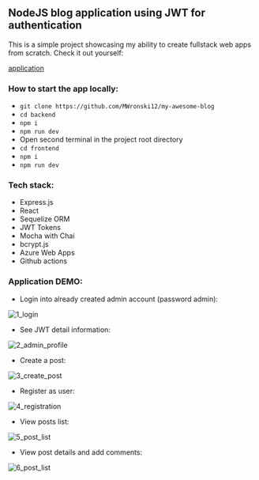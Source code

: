 ## NodeJS blog application using JWT for authentication

This is a simple project showcasing my ability to create fullstack web apps from scratch. Check it out yourself:

[application](https://ashy-mushroom-0e7700e10.2.azurestaticapps.net/)


### How to start the app locally:

- `git clone https://github.com/MWronski12/my-awesome-blog`
- `cd backend`
- `npm i`
- `npm run dev`
- Open second terminal in the project root directory
- `cd frontend`
- `npm i`
- `npm run dev`

### Tech stack:

- Express.js
- React
- Sequelize ORM
- JWT Tokens
- Mocha with Chai
- bcrypt.js
- Azure Web Apps
- Github actions

### Application DEMO:

- Login into already created admin account (password admin):

![1_login](https://user-images.githubusercontent.com/66621445/202031169-21821a0f-9184-4e99-a449-c18ead111921.png)


- See JWT detail information:

![2_admin_profile](https://user-images.githubusercontent.com/66621445/202031248-286cddab-f38b-4493-bf19-411a79ba6688.png)


- Create a post:

![3_create_post](https://user-images.githubusercontent.com/66621445/202031263-4b8c61a3-b0a7-4346-9e08-2b7030e78796.png)


- Register as user:

![4_registration](https://user-images.githubusercontent.com/66621445/202031286-fc7f94df-63ca-4782-8edb-894dcf2f1bbe.png)


- View posts list:

![5_post_list](https://user-images.githubusercontent.com/66621445/202031298-c2e8724d-d060-4dfb-bb85-a33ad5a7bea2.png)


- View post details and add comments:

![6_post_list](https://user-images.githubusercontent.com/66621445/202031308-f86e57b5-d368-4205-ba3b-65ef80c8dfb7.png)